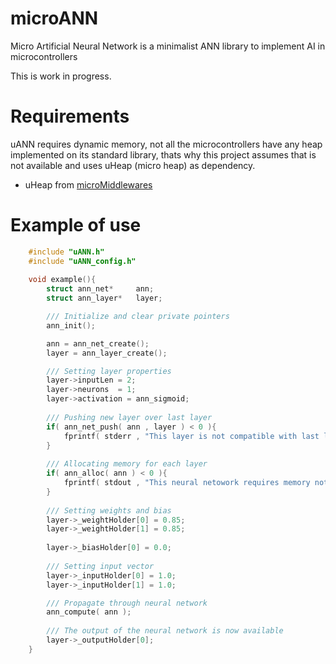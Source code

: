 # microANN

Micro Artificial Neural Network is a minimalist ANN library to implement AI in microcontrollers

This is work in progress.

# Requirements

uANN requires dynamic memory, not all the microcontrollers have any heap implemented on its
standard library, thats why this project assumes that is not available and uses uHeap (micro heap)
as dependency.

 * uHeap from [microMiddlewares](https://github.com/josepablo134/microMiddlewares)

# Example of use

```c
	#include "uANN.h"
	#include "uANN_config.h"
	
	void example(){
		struct ann_net*		ann;
		struct ann_layer*	layer;

		///	Initialize and clear private pointers
		ann_init();

		ann = ann_net_create();
		layer = ann_layer_create();

		///	Setting layer properties
		layer->inputLen = 2;
		layer->neurons  = 1;
		layer->activation = ann_sigmoid;
		
		///	Pushing new layer over last layer
		if( ann_net_push( ann , layer ) < 0 ){
			fprintf( stderr , "This layer is not compatible with last layer" );
		}
		
		///	Allocating memory for each layer
		if( ann_alloc( ann ) < 0 ){
			fprintf( stdout , "This neural netowork requires memory not available" );
		}
	
		///	Setting weights and bias
		layer->_weightHolder[0] = 0.85;
		layer->_weightHolder[1] = 0.85;
		
		layer->_biasHolder[0] = 0.0;
	
		///	Setting input vector
		layer->_inputHolder[0] = 1.0;
		layer->_inputHolder[1] = 1.0;

		///	Propagate through neural network
		ann_compute( ann );
		
		///	The output of the neural network is now available
		layer->_outputHolder[0];
	}
```

